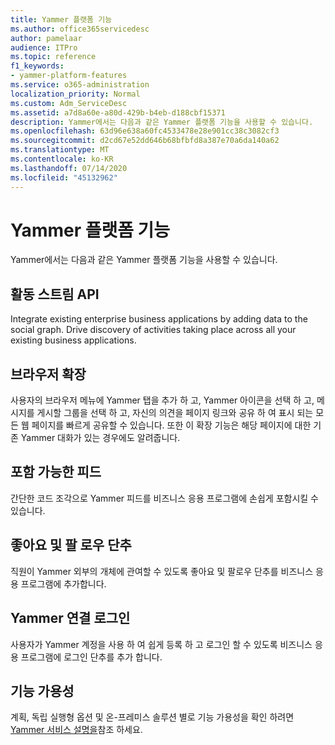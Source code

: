 ```yaml
---
title: Yammer 플랫폼 기능
ms.author: office365servicedesc
author: pamelaar
audience: ITPro
ms.topic: reference
f1_keywords:
- yammer-platform-features
ms.service: o365-administration
localization_priority: Normal
ms.custom: Adm_ServiceDesc
ms.assetid: a7d8a60e-a80d-429b-b4eb-d188cbf15371
description: Yammer에서는 다음과 같은 Yammer 플랫폼 기능을 사용할 수 있습니다.
ms.openlocfilehash: 63d96e638a60fc4533478e28e901cc38c3082cf3
ms.sourcegitcommit: d2cd67e52dd646b68bfbfd8a387e70a6da140a62
ms.translationtype: MT
ms.contentlocale: ko-KR
ms.lasthandoff: 07/14/2020
ms.locfileid: "45132962"
---
```

# <a name="yammer-platform-features"></a>Yammer 플랫폼 기능

Yammer에서는 다음과 같은 Yammer 플랫폼 기능을 사용할 수 있습니다.
 
## <a name="activity-stream-api"></a>활동 스트림 API

Integrate existing enterprise business applications by adding data to the social graph. Drive discovery of activities taking place across all your existing business applications.
  
## <a name="browser-extension"></a>브라우저 확장

사용자의 브라우저 메뉴에 Yammer 탭을 추가 하 고, Yammer 아이콘을 선택 하 고, 메시지를 게시할 그룹을 선택 하 고, 자신의 의견을 페이지 링크와 공유 하 여 표시 되는 모든 웹 페이지를 빠르게 공유할 수 있습니다. 또한 이 확장 기능은 해당 페이지에 대한 기존 Yammer 대화가 있는 경우에도 알려줍니다. 

## <a name="embeddable-feeds"></a>포함 가능한 피드

간단한 코드 조각으로 Yammer 피드를 비즈니스 응용 프로그램에 손쉽게 포함시킬 수 있습니다.
  
## <a name="like-and-follow-buttons"></a>좋아요 및 팔 로우 단추

직원이 Yammer 외부의 개체에 관여할 수 있도록 좋아요 및 팔로우 단추를 비즈니스 응용 프로그램에 추가합니다.
  
## <a name="yammer-connect-login"></a>Yammer 연결 로그인

사용자가 Yammer 계정을 사용 하 여 쉽게 등록 하 고 로그인 할 수 있도록 비즈니스 응용 프로그램에 로그인 단추를 추가 합니다.

## <a name="feature-availability"></a>기능 가용성

계획, 독립 실행형 옵션 및 온-프레미스 솔루션 별로 기능 가용성을 확인 하려면 [Yammer 서비스 설명을](yammer-service-description.md)참조 하세요.
  

